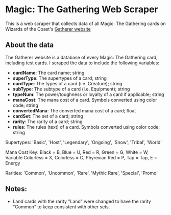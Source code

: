 # Magic: The Gathering Web Scraper

This is a web scraper that collects data of all Magic: The Gathering cards on Wizards of the Coast's [Gatherer website](https://gatherer.wizards.com/Pages/Search/Default.aspx?page=0&color=|[W]|[U]|[B]|[R]|[G])

## About the data
The Gatherer website is a database of every Magic: The Gathering card, including test cards. I scraped the data to include the following variables:
- **cardName**: The card name; string
- **superType**: The supertypes of a card; string
- **cardType**: The types of a card (i.e. Creature); string
- **subType**: The subtype of a card (i.e. Equipment); string
- **typeNum**: The power/toughness or loyalty of a card if applicable; string
- **manaCost**: The mana cost of a card. Symbols converted using color code; string
- **convertedMana**: The converted mana cost of a card; float
- **cardSet**: The set of a card; string
- **rarity**: The rarity of a card; string
- **rules**: The rules (text) of a card. Symbols converted using color code; string

Supertypes: 'Basic', 'Host', 'Legendary', 'Ongoing', 'Snow', 'Tribal', 'World'

Mana Cost Key: Black = B, Blue = U, Red = R, Green = G, White = W, Variable Colorless = X, Colorless = C, Phyrexian Red = P, Tap = Tap, E = Energy

Rarities: 'Common', 'Uncommon', 'Rare', 'Mythic Rare', 'Special', 'Promo'

## Notes:
- Land cards with the rarity "Land" were changed to have the rarity "Common" to keep consistent with other sets.

